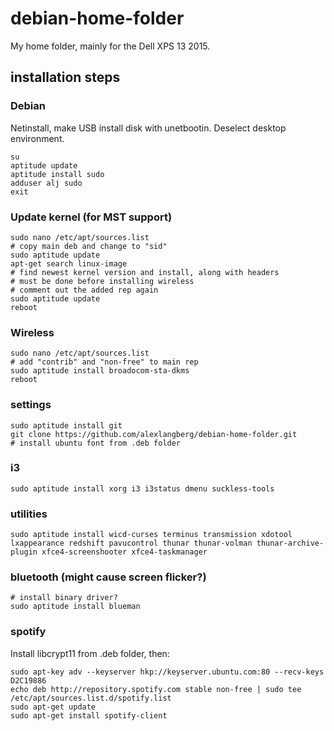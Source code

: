 # debian-home-folder
My home folder, mainly for the Dell XPS 13 2015.

## installation steps

### Debian

Netinstall, make USB install disk with unetbootin. Deselect desktop environment.

	su
	aptitude update
	aptitude install sudo
	adduser alj sudo
	exit

### Update kernel (for MST support)

	sudo nano /etc/apt/sources.list
	# copy main deb and change to "sid"
	sudo aptitude update
	apt-get search linux-image
	# find newest kernel version and install, along with headers
	# must be done before installing wireless
	# comment out the added rep again
	sudo aptitude update
	reboot

### Wireless

	sudo nano /etc/apt/sources.list
	# add "contrib" and "non-free" to main rep
	sudo aptitude install broadocom-sta-dkms
	reboot

### settings

	sudo aptitude install git
	git clone https://github.com/alexlangberg/debian-home-folder.git
	# install ubuntu font from .deb folder

### i3

	sudo aptitude install xorg i3 i3status dmenu suckless-tools

### utilities
	
	sudo aptitude install wicd-curses terminus transmission xdotool lxappearance redshift pavucontrol thunar thunar-volman thunar-archive-plugin xfce4-screenshooter xfce4-taskmanager

### bluetooth (might cause screen flicker?)
	
	# install binary driver?
	sudo aptitude install blueman

### spotify

Install libcrypt11 from .deb folder, then:

	sudo apt-key adv --keyserver hkp://keyserver.ubuntu.com:80 --recv-keys D2C19886
	echo deb http://repository.spotify.com stable non-free | sudo tee /etc/apt/sources.list.d/spotify.list
	sudo apt-get update
	sudo apt-get install spotify-client
